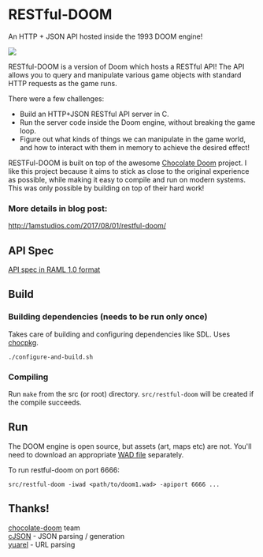 # RESTful-DOOM

An HTTP + JSON API hosted inside the 1993 DOOM engine!

![](http://1amstudios.com/img/restful-doom/header.jpg)

RESTful-DOOM is a version of Doom which hosts a RESTful API! The API allows you to query and manipulate various game objects with standard HTTP requests as the game runs.

There were a few challenges:

- Build an HTTP+JSON RESTful API server in C.
- Run the server code inside the Doom engine, without breaking the game loop.
- Figure out what kinds of things we can manipulate in the game world, and how to interact with them in memory to achieve the desired effect!

RESTFul-DOOM is built on top of the awesome [Chocolate Doom](https://github.com/chocolate-doom/chocolate-doom) project. I like this project because it aims to stick as close to the original experience as possible, while making it easy to compile and run on modern systems. This was only possible by building on top of their hard work!

### More details in blog post:
http://1amstudios.com/2017/08/01/restful-doom/

## API Spec

[API spec in RAML 1.0 format](https://github.com/jeff-1amstudios/restful-doom/blob/master/RAML/doom.raml)

## Build

### Building dependencies (needs to be run only once)

Takes care of building and configuring dependencies like SDL. Uses [chocpkg](https://github.com/chocolate-doom/chocpkg).
```
./configure-and-build.sh
```

### Compiling

Run `make` from the src (or root) directory. `src/restful-doom` will be created if the compile succeeds.

## Run

The DOOM engine is open source, but assets (art, maps etc) are not. You'll need to download an appropriate [WAD file](https://en.wikipedia.org/wiki/Doom_WAD) separately.

To run restful-doom on port 6666:
```
src/restful-doom -iwad <path/to/doom1.wad> -apiport 6666 ...
```

## Thanks!
[chocolate-doom](https://github.com/chocolate-doom/chocolate-doom) team  
[cJSON](https://github.com/DaveGamble/cJSON) - JSON parsing / generation  
[yuarel](https://github.com/jacketizer/libyuarel/) - URL parsing  
